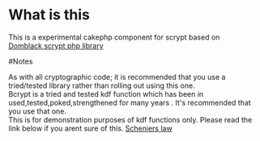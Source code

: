 # What is this


This is a experimental cakephp component for  scrypt based on  
[Domblack scrypt php library](https://github.com/DomBlack/php-scrypt)



#Notes

As with all cryptographic code; it is recommended that you use a tried/tested library rather than rolling out using this one.  
Bcrypt is a tried and tested kdf function which has been in used,tested,poked,strengthened for many years .  It's recommended that you use that one.   
This is for demonstration purposes of kdf functions only. 
Please read the link below if you arent sure of this.
[Scheniers law](https://www.schneier.com/blog/archives/2011/04/schneiers_law.html)

